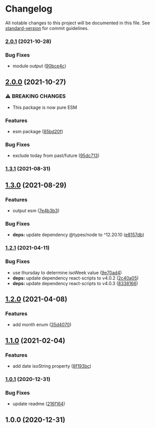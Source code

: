 # Changelog

All notable changes to this project will be documented in this file. See [standard-version](https://github.com/conventional-changelog/standard-version) for commit guidelines.

### [2.0.1](https://github.com/justinlettau/calendar-view-utils/compare/v2.0.0...v2.0.1) (2021-10-28)


### Bug Fixes

* module output ([90bce4c](https://github.com/justinlettau/calendar-view-utils/commit/90bce4c11f0704cd80b99d3e8b23ca04086a634c))

## [2.0.0](https://github.com/justinlettau/calendar-view-utils/compare/v1.3.1...v2.0.0) (2021-10-27)


### ⚠ BREAKING CHANGES

* This package is now pure ESM

### Features

* esm package ([85bd20f](https://github.com/justinlettau/calendar-view-utils/commit/85bd20f5991f5b97bd6654377d81289f613f586b))


### Bug Fixes

* exclude today from past/future ([95dc713](https://github.com/justinlettau/calendar-view-utils/commit/95dc713c828c027fdf75a6337406e176a049ae09))

### [1.3.1](https://github.com/justinlettau/calendar-view-utils/compare/v1.3.0...v1.3.1) (2021-08-31)

## [1.3.0](https://github.com/justinlettau/calendar-view-utils/compare/v1.2.1...v1.3.0) (2021-08-29)


### Features

* output esm ([7e4b3b3](https://github.com/justinlettau/calendar-view-utils/commit/7e4b3b38f42b2db986833f179f0a16af0f040257))


### Bug Fixes

* **deps:** update dependency @types/node to ^12.20.10 ([e8157db](https://github.com/justinlettau/calendar-view-utils/commit/e8157db87d2f2a03f965f252b24a5ed9fe95560c))

### [1.2.1](https://github.com/justinlettau/calendar-view-utils/compare/v1.2.0...v1.2.1) (2021-04-11)


### Bug Fixes

* use thursday to determine isoWeek value ([9e70ad4](https://github.com/justinlettau/calendar-view-utils/commit/9e70ad41d2d752679a7b7d262172b635f3b9e5f1))
* **deps:** update dependency react-scripts to v4.0.2 ([2c40a05](https://github.com/justinlettau/calendar-view-utils/commit/2c40a05061cec596b868c78b7c3bc7c7a11eae6c))
* **deps:** update dependency react-scripts to v4.0.3 ([8338166](https://github.com/justinlettau/calendar-view-utils/commit/83381665d461466576872dbc58ddda1880ff15b9))

## [1.2.0](https://github.com/justinlettau/calendar-view-utils/compare/v1.1.0...v1.2.0) (2021-04-08)


### Features

* add month enum ([35d4070](https://github.com/justinlettau/calendar-view-utils/commit/35d4070a237bdee715d0d79ac309ba0c77d16b92))

## [1.1.0](https://github.com/justinlettau/calendar-view-utils/compare/v1.0.1...v1.1.0) (2021-02-04)


### Features

* add date isoString property ([8f193bc](https://github.com/justinlettau/calendar-view-utils/commit/8f193bc227e99493ea9848b6256cbaa66d5e141e))

### [1.0.1](https://github.com/justinlettau/calendar-view-utils/compare/v1.0.0...v1.0.1) (2020-12-31)


### Bug Fixes

* update readme ([216f164](https://github.com/justinlettau/calendar-view-utils/commit/216f16450f12350d622e2be3200da9f73ab3c8d4))

## 1.0.0 (2020-12-31)
